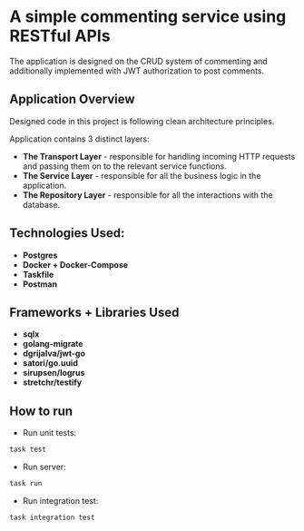 # A simple commenting service using RESTful APIs

The application is designed on the CRUD system of commenting and additionally implemented with JWT authorization to post comments.

## Application Overview

Designed code in this project is following clean architecture principles.

Application contains 3 distinct layers:

* **The Transport Layer** - responsible for handling incoming HTTP requests and passing them on to the relevant service functions.
* **The Service Layer** - responsible for all the business logic in the application.
* **The Repository Layer** - responsible for all the interactions with the database.

## Technologies Used:

* **Postgres**
* **Docker + Docker-Compose**
* **Taskfile**
* **Postman**

## Frameworks + Libraries Used

* **sqlx**
* **golang-migrate**
* **dgrijalva/jwt-go**
* **satori/go.uuid**
* **sirupsen/logrus**
* **stretchr/testify**

## How to run

- Run unit tests:

```bash
task test
```

- Run server:

```bash
task run
```

- Run integration test:

```bash
task integration test
```
